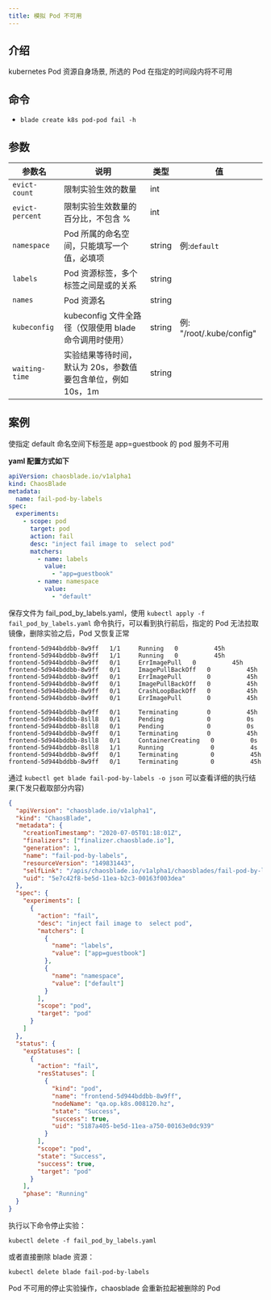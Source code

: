 ```yaml
---
title: 模拟 Pod 不可用
---
```


## 介绍

kubernetes Pod 资源自身场景, 所选的 Pod 在指定的时间段内将不可用

## 命令

- `blade create k8s pod-pod fail -h`

## 参数

| 参数名          | 说明                                                         | 类型   | 值                       |
| --------------- | ------------------------------------------------------------ | ------ | ------------------------ |
| `evict-count`   | 限制实验生效的数量                                           | int    |                          |
| `evict-percent` | 限制实验生效数量的百分比，不包含 %                           | int    |                          |
| `namespace`     | Pod 所属的命名空间，只能填写一个值，必填项                   | string | 例:`default`             |
| `labels`        | Pod 资源标签，多个标签之间是或的关系                         | string |                          |
| `names`         | Pod 资源名                                                   | string |                          |
| `kubeconfig`    | kubeconfig 文件全路径（仅限使用 blade 命令调用时使用）       | string | 例: "/root/.kube/config" |
| `waiting-time`  | 实验结果等待时间，默认为 20s，参数值要包含单位，例如 10s，1m | string |                          |

## 案例

使指定 default 命名空间下标签是 app=guestbook 的 pod 服务不可用

**yaml 配置方式如下**

```yaml
apiVersion: chaosblade.io/v1alpha1
kind: ChaosBlade
metadata:
  name: fail-pod-by-labels
spec:
  experiments:
    - scope: pod
      target: pod
      action: fail
      desc: "inject fail image to  select pod"
      matchers:
        - name: labels
          value:
            - "app=guestbook"
        - name: namespace
          value:
            - "default"
```

保存文件为 fail_pod_by_labels.yaml，使用 `kubectl apply -f fail_pod_by_labels.yaml` 命令执行，可以看到执行前后，指定的 Pod 无法拉取镜像，删除实验之后，Pod 又恢复正常

```shell script
frontend-5d944bddbb-8w9ff   1/1     Running   0          45h
frontend-5d944bddbb-8w9ff   1/1     Running   0          45h
frontend-5d944bddbb-8w9ff   0/1     ErrImagePull   0          45h
frontend-5d944bddbb-8w9ff   0/1     ImagePullBackOff   0          45h
frontend-5d944bddbb-8w9ff   0/1     ErrImagePull       0          45h
frontend-5d944bddbb-8w9ff   0/1     ImagePullBackOff   0          45h
frontend-5d944bddbb-8w9ff   0/1     CrashLoopBackOff   0          45h
frontend-5d944bddbb-8w9ff   0/1     ErrImagePull       0          45h
```

```shell script
frontend-5d944bddbb-8w9ff   0/1     Terminating        0          45h
frontend-5d944bddbb-8sll8   0/1     Pending            0          0s
frontend-5d944bddbb-8sll8   0/1     Pending            0          0s
frontend-5d944bddbb-8w9ff   0/1     Terminating        0          45h
frontend-5d944bddbb-8sll8   0/1     ContainerCreating   0          0s
frontend-5d944bddbb-8sll8   1/1     Running             0          4s
frontend-5d944bddbb-8w9ff   0/1     Terminating         0          45h
frontend-5d944bddbb-8w9ff   0/1     Terminating         0          45h
```

通过 `kubectl get blade fail-pod-by-labels -o json` 可以查看详细的执行结果(下发只截取部分内容)

```json
{
  "apiVersion": "chaosblade.io/v1alpha1",
  "kind": "ChaosBlade",
  "metadata": {
    "creationTimestamp": "2020-07-05T01:18:01Z",
    "finalizers": ["finalizer.chaosblade.io"],
    "generation": 1,
    "name": "fail-pod-by-labels",
    "resourceVersion": "149831443",
    "selfLink": "/apis/chaosblade.io/v1alpha1/chaosblades/fail-pod-by-labels",
    "uid": "5e7c42f8-be5d-11ea-b2c3-00163f003dea"
  },
  "spec": {
    "experiments": [
      {
        "action": "fail",
        "desc": "inject fail image to  select pod",
        "matchers": [
          {
            "name": "labels",
            "value": ["app=guestbook"]
          },
          {
            "name": "namespace",
            "value": ["default"]
          }
        ],
        "scope": "pod",
        "target": "pod"
      }
    ]
  },
  "status": {
    "expStatuses": [
      {
        "action": "fail",
        "resStatuses": [
          {
            "kind": "pod",
            "name": "frontend-5d944bddbb-8w9ff",
            "nodeName": "qa.op.k8s.008120.hz",
            "state": "Success",
            "success": true,
            "uid": "5187a405-be5d-11ea-a750-00163e0dc939"
          }
        ],
        "scope": "pod",
        "state": "Success",
        "success": true,
        "target": "pod"
      }
    ],
    "phase": "Running"
  }
}
```

执行以下命令停止实验：

```
kubectl delete -f fail_pod_by_labels.yaml
```

或者直接删除 blade 资源：

```
kubectl delete blade fail-pod-by-labels
```

Pod 不可用的停止实验操作，chaosblade 会重新拉起被删除的 Pod
